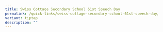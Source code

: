 ```yaml
---
title: Swiss Cottage Secondary School 61st Speech Day
permalink: /quick-links/swiss-cottage-secondary-school-61st-speech-day/
variant: tiptap
description: ""
---
```

<p></p>